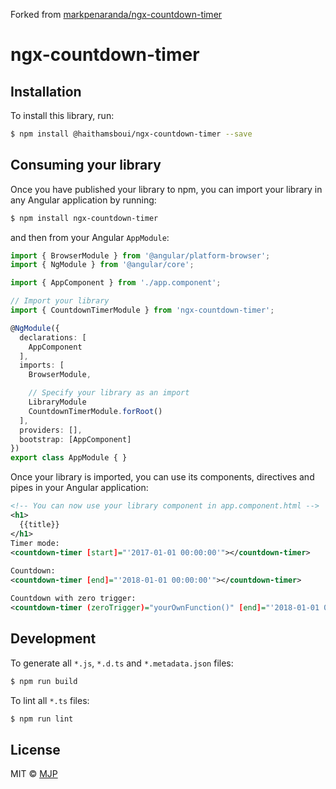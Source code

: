 Forked from [markpenaranda/ngx-countdown-timer](https://github.com/markpenaranda/ngx-countdown-timer)

# ngx-countdown-timer

## Installation

To install this library, run:

```bash
$ npm install @haithamsboui/ngx-countdown-timer --save
```

## Consuming your library

Once you have published your library to npm, you can import your library in any Angular application by running:

```bash
$ npm install ngx-countdown-timer
```

and then from your Angular `AppModule`:

```typescript
import { BrowserModule } from '@angular/platform-browser';
import { NgModule } from '@angular/core';

import { AppComponent } from './app.component';

// Import your library
import { CountdownTimerModule } from 'ngx-countdown-timer';

@NgModule({
  declarations: [
    AppComponent
  ],
  imports: [
    BrowserModule,

    // Specify your library as an import
    LibraryModule
    CountdownTimerModule.forRoot()
  ],
  providers: [],
  bootstrap: [AppComponent]
})
export class AppModule { }
```

Once your library is imported, you can use its components, directives and pipes in your Angular application:

```xml
<!-- You can now use your library component in app.component.html -->
<h1>
  {{title}}
</h1>
Timer mode:
<countdown-timer [start]="'2017-01-01 00:00:00'"></countdown-timer>
 
Countdown:
<countdown-timer [end]="'2018-01-01 00:00:00'"></countdown-timer>

Countdown with zero trigger:
<countdown-timer (zeroTrigger)="yourOwnFunction()" [end]="'2018-01-01 00:00:00'"></countdown-timer>
```

## Development

To generate all `*.js`, `*.d.ts` and `*.metadata.json` files:

```bash
$ npm run build
```

To lint all `*.ts` files:

```bash
$ npm run lint
```

## License

MIT © [MJP](mailto:markangelpenaranda@gmail.com)
